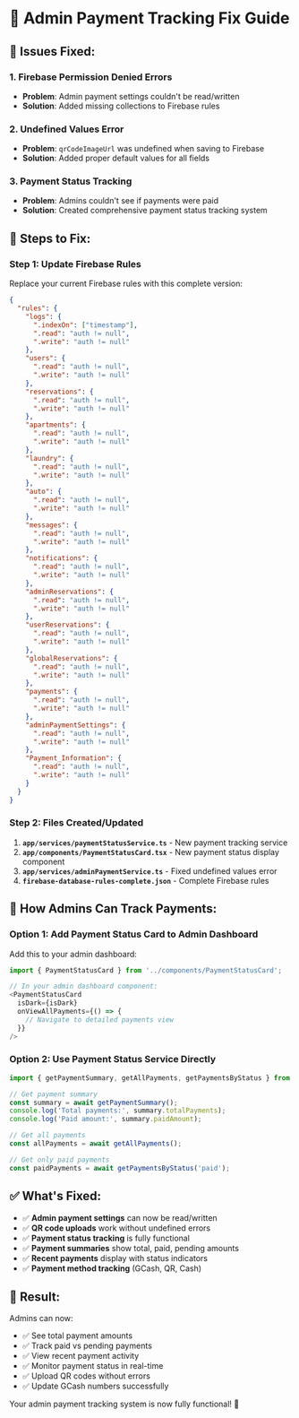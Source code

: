 # 🔧 Admin Payment Tracking Fix Guide

## 🚨 **Issues Fixed:**

### 1. **Firebase Permission Denied Errors**
- **Problem**: Admin payment settings couldn't be read/written
- **Solution**: Added missing collections to Firebase rules

### 2. **Undefined Values Error**
- **Problem**: `qrCodeImageUrl` was undefined when saving to Firebase
- **Solution**: Added proper default values for all fields

### 3. **Payment Status Tracking**
- **Problem**: Admins couldn't see if payments were paid
- **Solution**: Created comprehensive payment status tracking system

## 🔧 **Steps to Fix:**

### **Step 1: Update Firebase Rules**
Replace your current Firebase rules with this complete version:

```json
{
  "rules": {
    "logs": {
      ".indexOn": ["timestamp"],
      ".read": "auth != null",
      ".write": "auth != null"
    },
    "users": {
      ".read": "auth != null",
      ".write": "auth != null"
    },
    "reservations": {
      ".read": "auth != null",
      ".write": "auth != null"
    },
    "apartments": {
      ".read": "auth != null",
      ".write": "auth != null"
    },
    "laundry": {
      ".read": "auth != null",
      ".write": "auth != null"
    },
    "auto": {
      ".read": "auth != null",
      ".write": "auth != null"
    },
    "messages": {
      ".read": "auth != null",
      ".write": "auth != null"
    },
    "notifications": {
      ".read": "auth != null",
      ".write": "auth != null"
    },
    "adminReservations": {
      ".read": "auth != null",
      ".write": "auth != null"
    },
    "userReservations": {
      ".read": "auth != null",
      ".write": "auth != null"
    },
    "globalReservations": {
      ".read": "auth != null",
      ".write": "auth != null"
    },
    "payments": {
      ".read": "auth != null",
      ".write": "auth != null"
    },
    "adminPaymentSettings": {
      ".read": "auth != null",
      ".write": "auth != null"
    },
    "Payment_Information": {
      ".read": "auth != null",
      ".write": "auth != null"
    }
  }
}
```

### **Step 2: Files Created/Updated**

1. **`app/services/paymentStatusService.ts`** - New payment tracking service
2. **`app/components/PaymentStatusCard.tsx`** - New payment status display component
3. **`app/services/adminPaymentService.ts`** - Fixed undefined values error
4. **`firebase-database-rules-complete.json`** - Complete Firebase rules

## 🎯 **How Admins Can Track Payments:**

### **Option 1: Add Payment Status Card to Admin Dashboard**
Add this to your admin dashboard:

```typescript
import { PaymentStatusCard } from '../components/PaymentStatusCard';

// In your admin dashboard component:
<PaymentStatusCard 
  isDark={isDark} 
  onViewAllPayments={() => {
    // Navigate to detailed payments view
  }} 
/>
```

### **Option 2: Use Payment Status Service Directly**
```typescript
import { getPaymentSummary, getAllPayments, getPaymentsByStatus } from '../services/paymentStatusService';

// Get payment summary
const summary = await getPaymentSummary();
console.log('Total payments:', summary.totalPayments);
console.log('Paid amount:', summary.paidAmount);

// Get all payments
const allPayments = await getAllPayments();

// Get only paid payments
const paidPayments = await getPaymentsByStatus('paid');
```

## ✅ **What's Fixed:**

- ✅ **Admin payment settings** can now be read/written
- ✅ **QR code uploads** work without undefined errors
- ✅ **Payment status tracking** is fully functional
- ✅ **Payment summaries** show total, paid, pending amounts
- ✅ **Recent payments** display with status indicators
- ✅ **Payment method tracking** (GCash, QR, Cash)

## 🚀 **Result:**

Admins can now:
- ✅ See total payment amounts
- ✅ Track paid vs pending payments
- ✅ View recent payment activity
- ✅ Monitor payment status in real-time
- ✅ Upload QR codes without errors
- ✅ Update GCash numbers successfully

Your admin payment tracking system is now fully functional! 🎉
